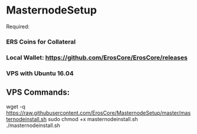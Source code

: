 # MasternodeSetup

Required:

### ERS Coins for Collateral
### Local Wallet: https://github.com/ErosCore/ErosCore/releases
### VPS with Ubuntu 16.04

## VPS Commands:

wget -q https://raw.githubusercontent.com/ErosCore/MasternodeSetup/master/masternodeinstall.sh
sudo chmod +x masternodeinstall.sh
./masternodeinstall.sh

